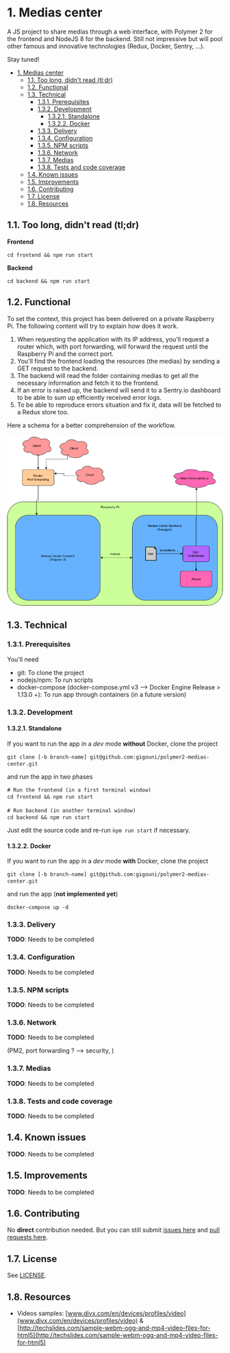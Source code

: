 # 1. Medias center

A JS project to share medias through a web interface, with Polymer 2 for the frontend and NodeJS 8 for the backend. 
Still not impressive but will pool other famous and innovative technologies (Redux, Docker, Sentry, ...).

Stay tuned!

<!-- TOC -->

- [1. Medias center](#1-medias-center)
    - [1.1. Too long, didn't read (tl;dr)](#11-too-long-didnt-read-tldr)
    - [1.2. Functional](#12-functional)
    - [1.3. Technical](#13-technical)
        - [1.3.1. Prerequisites](#131-prerequisites)
        - [1.3.2. Development](#132-development)
            - [1.3.2.1. Standalone](#1321-standalone)
            - [1.3.2.2. Docker](#1322-docker)
        - [1.3.3. Delivery](#133-delivery)
        - [1.3.4. Configuration](#134-configuration)
        - [1.3.5. NPM scripts](#135-npm-scripts)
        - [1.3.6. Network](#136-network)
        - [1.3.7. Medias](#137-medias)
        - [1.3.8. Tests and code coverage](#138-tests-and-code-coverage)
    - [1.4. Known issues](#14-known-issues)
    - [1.5. Improvements](#15-improvements)
    - [1.6. Contributing](#16-contributing)
    - [1.7. License](#17-license)
    - [1.8. Resources](#18-resources)

<!-- /TOC -->

## 1.1. Too long, didn't read (tl;dr)

__Frontend__

```shell
cd frontend && npm run start
```

__Backend__

```shell
cd backend && npm run start
```

## 1.2. Functional

To set the context, this project has been delivered on a private Raspberry Pi. The following content will try to explain how does it work.

1. When requesting the application with its IP address, you'll request a router which, with port forwarding, will forward the request until the Raspberry Pi and the correct port.
1. You'll find the frontend loading the resources (the medias) by sending a GET request to the backend.
1. The backend will read the folder containing medias to get all the necessary information and fetch it to the frontend.
1. If an error is raised up, the backend will send it to a Sentry.io dashboard to be able to sum up efficiently received error logs.
1. To be able to reproduce errors situation and fix it, data will be fetched to a Redux store too.

Here a schema for a better comprehension of the workflow.

![Schema Medias Center structure](./Schema_Medias_Center_structure.png "Schema Medias Center structure")

## 1.3. Technical

### 1.3.1. Prerequisites

You'll need

- git: To clone the project
- nodejs/npm: To run scripts
- docker-compose (docker-compose.yml v3 --> Docker Engine Release > 1.13.0 +): To run app through containers (in a future version)

### 1.3.2. Development

#### 1.3.2.1. Standalone

If you want to run the app in a _dev_ mode __without__ Docker, clone the project

```shell
git clone [-b branch-name] git@github.com:gigouni/polymer2-medias-center.git
```

and run the app in two phases

```shell
# Run the frontend (in a first terminal window)
cd frontend && npm run start

# Run backend (in another terminal window)
cd backend && npm run start
```

Just edit the source code and re-run ̀```npm run start``` if necessary.

#### 1.3.2.2. Docker

If you want to run the app in a _dev_ mode __with__ Docker, clone the project

```shell
git clone [-b branch-name] git@github.com:gigouni/polymer2-medias-center.git
```

and run the app (__not implemented yet__)

```shell
docker-compose up -d
```

### 1.3.3. Delivery

__TODO__: Needs to be completed

### 1.3.4. Configuration

__TODO__: Needs to be completed

### 1.3.5. NPM scripts

__TODO__: Needs to be completed

### 1.3.6. Network

__TODO__: Needs to be completed

(PM2, port forwarding ? --> security, )

### 1.3.7. Medias

__TODO__: Needs to be completed

### 1.3.8. Tests and code coverage

__TODO__: Needs to be completed

## 1.4. Known issues

__TODO__: Needs to be completed

## 1.5. Improvements

__TODO__: Needs to be completed

## 1.6. Contributing

No __direct__ contribution needed. But you can still submit [issues here](https://github.com/gigouni/polymer2-medias-center/issues) and [pull requests here](https://github.com/gigouni/polymer2-medias-center/pulls).

## 1.7. License

See [LICENSE](./LICENSE).

## 1.8. Resources

- Videos samples: [www.divx.com/en/devices/profiles/video](www.divx.com/en/devices/profiles/video) & [http://techslides.com/sample-webm-ogg-and-mp4-video-files-for-html5](http://techslides.com/sample-webm-ogg-and-mp4-video-files-for-html5)
